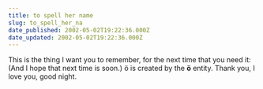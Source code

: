 ```yaml
---
title: to spell her name
slug: to_spell_her_na
date_published: 2002-05-02T19:22:36.000Z
date_updated: 2002-05-02T19:22:36.000Z
---
```


This is the thing I want you to remember, for the next time that you need it: (And I hope that next time is soon.) ö is created by the **ö** entity. Thank you, I love you, good night.
